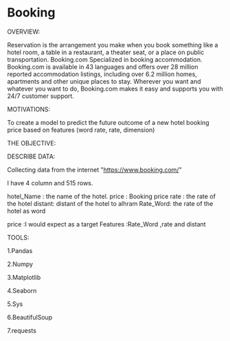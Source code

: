 # Booking
OVERVIEW:

Reservation is the arrangement you make when you book something like a hotel room, a table in a restaurant, a theater seat, or a place on public transportation. Booking.com Specialized in booking accommodation. Booking.com is available in 43 languages and offers over 28 million reported accommodation listings, including over 6.2 million homes, apartments and other unique places to stay. Wherever you want and whatever you want to do, Booking.com makes it easy and supports you with 24/7 customer support.

MOTIVATIONS:

To create a model to predict the future outcome of a new hotel booking price based on features (word rate, rate, dimension)

THE OBJECTIVE:

DESCRIBE DATA:

Collecting data from the internet "https://www.booking.com/"

I have 4 column and 515 rows.

hotel_Name : the name of the hotel. price : Booking price rate : the rate of the hotel
distant: distant of the hotel to alhram Rate_Word: the rate of the hotel as word

price :I would expect as a target Features :Rate_Word ,rate and distant

TOOLS:

1.Pandas

2.Numpy

3.Matplotlib

4.Seaborn

5.Sys

6.BeautifulSoup

7.requests
